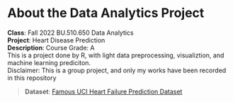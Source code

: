 # About the Data Analytics Project

**Class**: Fall 2022 BU.510.650 Data Analytics<br />
**Project**: Heart Disease Prediction<br />
**Description**: Course Grade: A <br /> 
This is a project done by R, with light data preprocessing, visualiztion, and machine learning prediciton. <br /> Disclaimer: This is a group project, and only my works have been recorded in this repository<br />
> **Dataset**: [Famous UCI Heart Failure Prediction Dataset](https://www.kaggle.com/datasets/fedesoriano/heart-failure-prediction)
> 


